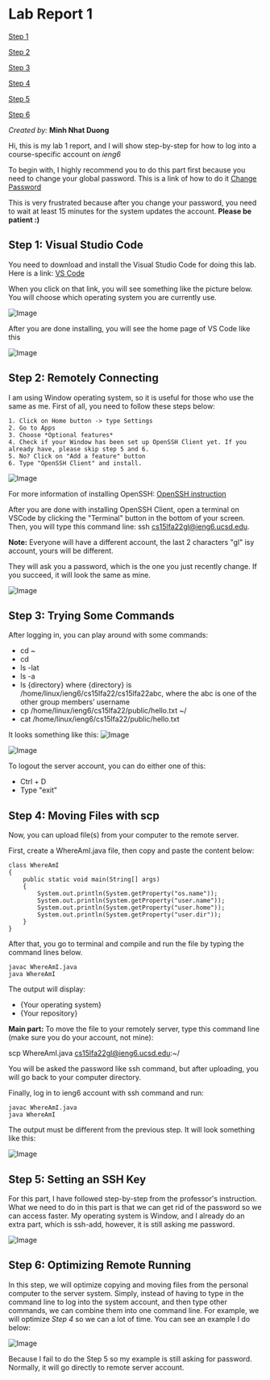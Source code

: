 # Lab Report 1

[Step 1](https://m7duong.github.io/LabReport/week1/lab_report1.html#step-1-visual-studio-code)

[Step 2](https://m7duong.github.io/LabReport/week1/lab_report1.html#step-2-remotely-connecting)

[Step 3](https://m7duong.github.io/LabReport/week1/lab_report1.html#step-3-trying-some-commands)

[Step 4](https://m7duong.github.io/LabReport/week1/lab_report1.html#step-4-moving-files-with-scp)

[Step 5](https://m7duong.github.io/LabReport/week1/lab_report1.html#step-5-setting-an-ssh-key)

[Step 6](https://m7duong.github.io/LabReport/week1/lab_report1.html#step-6-optimizing-remote-running)

*Created by:* **Minh Nhat Duong**

Hi, this is my lab 1 report, and I will show step-by-step for how to log into a course-specific account on *ieng6*

To begin with, I highly recommend you to do this part first because you need to change your global password.
This is a link of how to do it [Change Password](https://docs.google.com/document/d/1hs7CyQeh-MdUfM9uv99i8tqfneos6Y8bDU0uhn1wqho/edit)

This is very frustrated because after you change your password, you need to wait at least 15 minutes for the system updates the account. **Please be patient :)**

## Step 1: **Visual Studio Code**

You need to download and install the Visual Studio Code for doing this lab. 
Here is a link: [VS Code](https://code.visualstudio.com/download)

When you click on that link, you will see something like the picture below. 
You will choose which operating system you are currently use.

![Image](VSCode1.JPG)

After you are done installing, you will see the home page of VS Code like this

![Image](VSCode2.JPG)

## Step 2: **Remotely Connecting**

I am using Window operating system, so it is useful for those who use the same as me. 
First of all, you need to follow these steps below:

    1. Click on Home button -> type Settings
    2. Go to Apps
    3. Choose *Optional features*
    4. Check if your Window has been set up OpenSSH Client yet. If you already have, please skip step 5 and 6.
    5. No? Click on "Add a feature" button 
    6. Type "OpenSSH Client" and install.

![Image](OpenSSHClient.JPG)

For more information of installing OpenSSH: [OpenSSH instruction](https://learn.microsoft.com/en-us/windows-server/administration/openssh/openssh_install_firstuse?tabs=gui)

After you are done with installing OpenSSH Client, open a terminal on VSCode by clicking the "Terminal" button in the bottom of your screen. 
Then, you will type this command line: ssh cs15lfa22gl@ieng6.ucsd.edu.

**Note:** Everyone will have a different account, the last 2 characters "gl" isy account, yours will be different. 

They will ask you a password, which is the one you just recently change. If you succeed, it will look the same as mine. 

![Image](SuccessLoggingIn.JPG)

## Step 3: **Trying Some Commands**

After logging in, you can play around with some commands:

  - cd ~
  - cd
  - ls -lat
  - ls -a
  - ls {directory} where {directory} is /home/linux/ieng6/cs15lfa22/cs15lfa22abc, where the abc is one of the other group members’ username
  - cp /home/linux/ieng6/cs15lfa22/public/hello.txt ~/
  - cat /home/linux/ieng6/cs15lfa22/public/hello.txt

It looks something like this: 
![Image](Command1.JPG)

![Image](Command2.JPG)

To logout the server account, you can do either one of this:
  - Ctrl + D
  - Type "exit"

## Step 4: **Moving Files with scp**

Now, you can upload file(s) from your computer to the remote server.

First, create a WhereAmI.java file, then copy and paste the content below:

    class WhereAmI 
    {
        public static void main(String[] args) 
        {
            System.out.println(System.getProperty("os.name"));
            System.out.println(System.getProperty("user.name"));
            System.out.println(System.getProperty("user.home"));
            System.out.println(System.getProperty("user.dir"));
        }
    }

After that, you go to terminal and compile and run the file by typing the command lines below.

    javac WhereAmI.java
    java WhereAmI

The output will display:

- {Your operating system}
- {Your repository}

**Main part:** To move the file to your remotely server, type this command line (make sure you do your account, not mine):

scp WhereAmI.java cs15lfa22gl@ieng6.ucsd.edu:~/

You will be asked the password like ssh command, but after uploading, you will go back to your computer directory. 

Finally, log in to ieng6 account with ssh command and run:

    javac WhereAmI.java
    java WhereAmI
    
The output must be different from the previous step. It will look something like this:

![Image](CopyPasteJavaFile.JPG)

## Step 5: **Setting an SSH Key**

For this part, I have followed step-by-step from the professor's instruction. 
What we need to do in this part is that we can get rid of the password so we can access faster. 
My operating system is Window, and I already do an extra part, which is ssh-add, however, it is still asking me password.

![Image](Part7_Stuck.JPG)

## Step 6: **Optimizing Remote Running**

In this step, we will optimize copying and moving files from the personal computer to the server system.
Simply, instead of having to type in the command line to log into the system account, and then type other commands, we can combine them into one command line.
For example, we will optimize *Step 4* so we can a lot of time. You can see an example I do below:

![Image](OptimizeRunning.JPG)

Because I fail to do the Step 5 so my example is still asking for password. Normally, it will go directly to remote server account.
